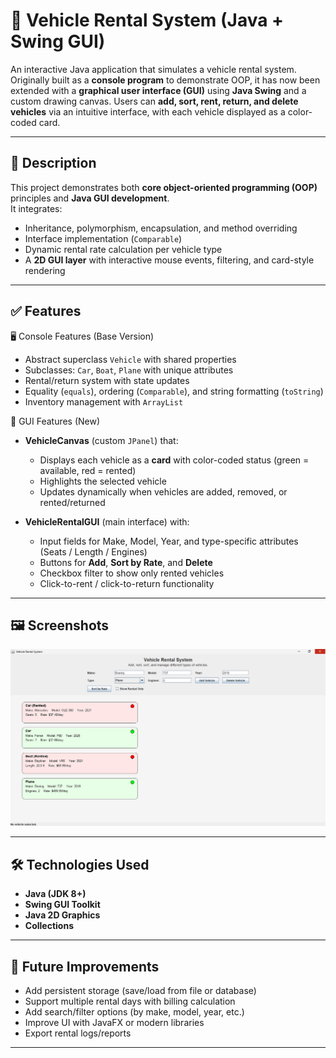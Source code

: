 # 🚗 Vehicle Rental System (Java + Swing GUI)

An interactive Java application that simulates a vehicle rental system.  
Originally built as a **console program** to demonstrate OOP, it has now been extended with a **graphical user interface (GUI)** using **Java Swing** and a custom drawing canvas. Users can **add, sort, rent, return, and delete vehicles** via an intuitive interface, with each vehicle displayed as a color-coded card.

---

## 📌 Description

This project demonstrates both **core object-oriented programming (OOP)** principles and **Java GUI development**.  
It integrates:
- Inheritance, polymorphism, encapsulation, and method overriding  
- Interface implementation (`Comparable`)  
- Dynamic rental rate calculation per vehicle type  
- A **2D GUI layer** with interactive mouse events, filtering, and card-style rendering  

---

## ✅ Features

🖥 Console Features (Base Version)
- Abstract superclass `Vehicle` with shared properties  
- Subclasses: `Car`, `Boat`, `Plane` with unique attributes  
- Rental/return system with state updates  
- Equality (`equals`), ordering (`Comparable`), and string formatting (`toString`)  
- Inventory management with `ArrayList`  

🎨 GUI Features (New)
- **VehicleCanvas** (custom `JPanel`) that:
  - Displays each vehicle as a **card** with color-coded status (green = available, red = rented)  
  - Highlights the selected vehicle  
  - Updates dynamically when vehicles are added, removed, or rented/returned  

- **VehicleRentalGUI** (main interface) with:  
  - Input fields for Make, Model, Year, and type-specific attributes (Seats / Length / Engines)  
  - Buttons for **Add**, **Sort by Rate**, and **Delete**  
  - Checkbox filter to show only rented vehicles  
  - Click-to-rent / click-to-return functionality  

---

## 🖼️ Screenshots

![Vehicle Rental System Screenshot](/ScreenShots/screenshot-1.png)

---

## 🛠️ Technologies Used
- **Java (JDK 8+)**
- **Swing GUI Toolkit**
- **Java 2D Graphics**
- **Collections**

---

## 🚀 Future Improvements
- Add persistent storage (save/load from file or database)  
- Support multiple rental days with billing calculation  
- Add search/filter options (by make, model, year, etc.)  
- Improve UI with JavaFX or modern libraries  
- Export rental logs/reports  

---
